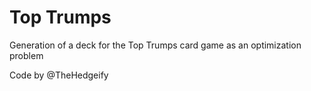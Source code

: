 # Top Trumps
Generation of a deck for the Top Trumps card game as an optimization problem

Code by @TheHedgeify
